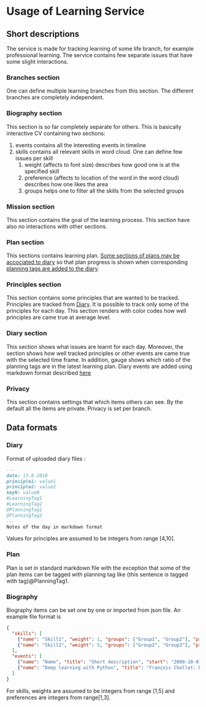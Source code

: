 # Usage of Learning Service

## Short descriptions
The service is made for tracking learning of some life branch, for example professional learning.
The service contains few separate issues that have some slight interactions.

### Branches section

One can define multiple learning branches from this section. The different branches are completely independent.

### Biography section

This section is so far completely separate for others. This is basically interactive CV containing two sections:

1. events contains all the interesting events in timeline
2. skills contains all relevant skills in word cloud. One can define few issues per skill
   1. weight (affects to font size) describes how good one is at the specified skill
   2. preference (affects to location of the word in the word cloud) describes how one likes the area
   3. groups helps one to filter all the skills from the selected groups 

### Mission section
This section contains the goal of the learning process. This section have also no interactions with other sections.  
### Plan section
This sections contains learning plan. [ Some sections of plans may be accociated to diary](#plan) so that plan progress is shown when corresponding [planning tags are added to the diary](#diary).
### Principles section
This section contains some principles that are wanted to be tracked. Principles are tracked from [Diary](#diary). It is possible to track only some of the principles for each day. This section renders with color codes how well principles are came true at average level.

### Diary section

This section shows what issues are learnt for each day. Moreover, the section shows how well tracked principles or other events are came true with the selected time frame. In addition, gauge shows which ratio of the planning tags are in the latest learning plan. Diary events are added using markdown format described [here](#diary)
### Privacy

This section contains settings that which items others can see. By the default all the items are private. Privacy is set per branch.

## Data formats

### Diary

Format of uploaded diary files :
```markdown
---
date: 13.8.2018
principle1: value1
principle2: value2
keyN: valueN
#LearningTag1
#LearningTag2
@PlanningTag1
@PlanningTag2
---
Notes of the day in markdown format
```
Values for principles are assumed to be integers from range [4,10].
### Plan
Plan is set in standard markdown file with the exception that some of the plan items can be tagged with planning tag like {this sentence is tagged with tag}@PlanningTag1.
### Biography
Biography items can be set one by one or imported from json file.  An example file format is
```json
{
  "skills": [
    {"name": "Skill1", "weight": 1, "groups": ["Group1", "Group2"], "preference": 1},
    {"name": "Skill2", "weight": 5, "groups": ["Group2", "Group3"], "preference": 3}
  ],
  "events": [
    {"name": "Name", "title": "Short description", "start": "2000-10-01", "end": "2000-12-31", "group": "work", "logo":"https://www.sttinfo.fi/data/images/00756/5cc77d24-3bde-4096-9cfc-dd40de4cd96e.png"},
    {"name": "Deep learning with Python", "title": "François Chollet: Deep Learning with Python", "start": "2018-09-01", "group": "study", "subgroup":"book" },
  ]
}
```

For skills, weights are assumed to be integers from range [1,5] and preferences are integers from range[1,3].